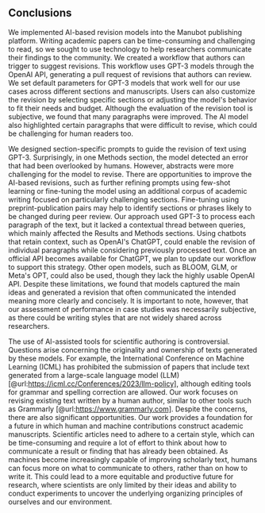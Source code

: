 ## Conclusions

We implemented AI-based revision models into the Manubot publishing platform.
Writing academic papers can be time-consuming and challenging to read, so we sought to use technology to help researchers communicate their findings to the community.
We created a workflow that authors can trigger to suggest revisions.
This workflow uses GPT-3 models through the OpenAI API, generating a pull request of revisions that authors can review.
We set default parameters for GPT-3 models that work well for our use cases across different sections and manuscripts.
Users can also customize the revision by selecting specific sections or adjusting the model's behavior to fit their needs and budget.
Although the evaluation of the revision tool is subjective, we found that many paragraphs were improved.
The AI model also highlighted certain paragraphs that were difficult to revise, which could be challenging for human readers too.


We designed section-specific prompts to guide the revision of text using GPT-3.
Surprisingly, in one Methods section, the model detected an error that had been overlooked by humans.
However, abstracts were more challenging for the model to revise.
There are opportunities to improve the AI-based revisions, such as further refining prompts using few-shot learning or fine-tuning the model using an additional corpus of academic writing focused on particularly challenging sections.
Fine-tuning using preprint-publication pairs may help to identify sections or phrases likely to be changed during peer review.
Our approach used GPT-3 to process each paragraph of the text, but it lacked a contextual thread between queries, which mainly affected the Results and Methods sections.
Using chatbots that retain context, such as OpenAI's ChatGPT, could enable the revision of individual paragraphs while considering previously processed text.
Once an official API becomes available for ChatGPT, we plan to update our workflow to support this strategy.
Other open models, such as BLOOM, GLM, or Meta's OPT, could also be used, though they lack the highly usable OpenAI API.
Despite these limitations, we found that models captured the main ideas and generated a revision that often communicated the intended meaning more clearly and concisely.
It is important to note, however, that our assessment of performance in case studies was necessarily subjective, as there could be writing styles that are not widely shared across researchers.


The use of AI-assisted tools for scientific authoring is controversial.
Questions arise concerning the originality and ownership of texts generated by these models.
For example, the International Conference on Machine Learning (ICML) has prohibited the submission of papers that include text generated from a large-scale language model (LLM) [@url:https://icml.cc/Conferences/2023/llm-policy], although editing tools for grammar and spelling correction are allowed.
Our work focuses on revising existing text written by a human author, similar to other tools such as Grammarly [@url:https://www.grammarly.com].
Despite the concerns, there are also significant opportunities.
Our work provides a foundation for a future in which human and machine contributions construct academic manuscripts.
Scientific articles need to adhere to a certain style, which can be time-consuming and require a lot of effort to think about how to communicate a result or finding that has already been obtained.
As machines become increasingly capable of improving scholarly text, humans can focus more on what to communicate to others, rather than on how to write it.
This could lead to a more equitable and productive future for research, where scientists are only limited by their ideas and ability to conduct experiments to uncover the underlying organizing principles of ourselves and our environment.
